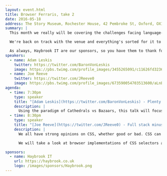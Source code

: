 ```yaml
---
layout: event.html
title: Browser Ferraris, take 2
date: 2016-05-18
address: The Story Museum, Rochester House, 42 Pembroke St, Oxford, OX11BP
summary: |
  This month we really will be covering the challenges facing language-learning apps and CSS performance. We'll have a show-and-tell session, drinks and a good time.

  We're back on track with the venue and everything's sorted for it to be a great evening.

  As always, Haybrook IT are our sponsors, so you have them to thank for the venue and any mild hangovers on Thursday morning. They also happen to be really nice people, so you should totally say hi!
speakers:
  - name: Adam Leskis
    twitter: https://twitter.com/BaronVonLeskis
    image: https://pbs.twimg.com/profile_images/3455265091/c11626fd32366ec50ed07b22888f1a65_400x400.jpeg
  - name: Joe Reeve
    twitter: https://twitter.com/JReeve0
    image: https://pbs.twimg.com/profile_images/673590054703513600/aLnEGKCU_400x400.jpg
agenda:
  - time: 7:30pm
    type: speaker
    title: "[Adam Leskis](https://twitter.com/BaronVonLeskis) - Plenty of Free Parking for Ladas at the Bazaar"
    description: |
      Using the paradigm of Cathedrals vs Bazaars, this talk will focus on the current state of language learning applications and how they tackle the problem by creating a few complex things (Ferraris) when a focus on creating lots of simple combinable things (Ladas) might be better.
  - time: 8:30pm
    type: speaker
    title: "[Joe Reeve](https://twitter.com/JReeve0) - Full stack minus CSS - How CSS is slowly killing your users"
    description: |
      We all have strong opinions on CSS, whether good or bad. CSS can be really helpful, but if you don't think about how it works before writing selectors, you can seriously harm the performance of your page.

      We will take a look at browser implementations of CSS selectors and what that means for your CSS.

sponsors:
  - name: Haybrook IT
    url: https://haybrook.co.uk
    logo: /images/sponsors/Haybrook.png
---
```

